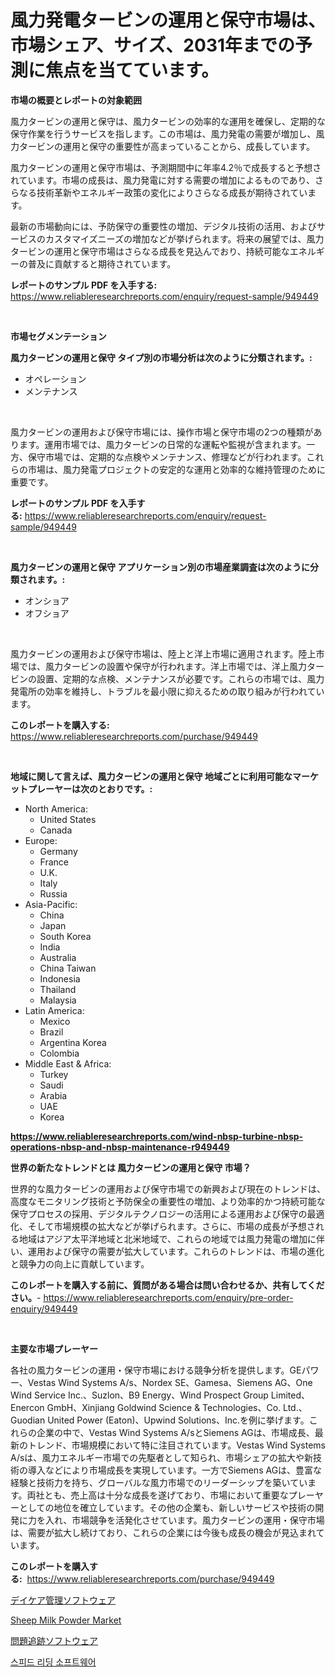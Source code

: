 <p><h1>風力発電タービンの運用と保守市場は、市場シェア、サイズ、2031年までの予測に焦点を当てています。</h1></p><p><strong>市場の概要とレポートの対象範囲</strong></p>
<p><p>風力タービンの運用と保守は、風力タービンの効率的な運用を確保し、定期的な保守作業を行うサービスを指します。この市場は、風力発電の需要が増加し、風力タービンの運用と保守の重要性が高まっていることから、成長しています。</p><p>風力タービンの運用と保守市場は、予測期間中に年率4.2％で成長すると予想されています。市場の成長は、風力発電に対する需要の増加によるものであり、さらなる技術革新やエネルギー政策の変化によりさらなる成長が期待されています。</p><p>最新の市場動向には、予防保守の重要性の増加、デジタル技術の活用、およびサービスのカスタマイズニーズの増加などが挙げられます。将来の展望では、風力タービンの運用と保守市場はさらなる成長を見込んでおり、持続可能なエネルギーの普及に貢献すると期待されています。</p></p>
<p><strong>レポートのサンプル PDF を入手する:</strong> <a href="https://www.reliableresearchreports.com/enquiry/request-sample/949449">https://www.reliableresearchreports.com/enquiry/request-sample/949449</a></p>
<p>&nbsp;</p>
<p><strong>市場セグメンテーション</strong></p>
<p><strong>風力タービンの運用と保守 タイプ別の市場分析は次のように分類されます。:</strong></p>
<p><ul><li>オペレーション</li><li>メンテナンス</li></ul></p>
<p>&nbsp;</p>
<p><p>風力タービンの運用および保守市場には、操作市場と保守市場の2つの種類があります。運用市場では、風力タービンの日常的な運転や監視が含まれます。一方、保守市場では、定期的な点検やメンテナンス、修理などが行われます。これらの市場は、風力発電プロジェクトの安定的な運用と効率的な維持管理のために重要です。</p></p>
<p><strong>レポートのサンプル PDF を入手する:</strong>&nbsp;<a href="https://www.reliableresearchreports.com/enquiry/request-sample/949449">https://www.reliableresearchreports.com/enquiry/request-sample/949449</a></p>
<p>&nbsp;</p>
<p><strong> 風力タービンの運用と保守 アプリケーション別の市場産業調査は次のように分類されます。:</strong></p>
<p><ul><li>オンショア</li><li>オフショア</li></ul></p>
<p>&nbsp;</p>
<p><p>風力タービンの運用および保守市場は、陸上と洋上市場に適用されます。陸上市場では、風力タービンの設置や保守が行われます。洋上市場では、洋上風力タービンの設置、定期的な点検、メンテナンスが必要です。これらの市場では、風力発電所の効率を維持し、トラブルを最小限に抑えるための取り組みが行われています。</p></p>
<p><strong>このレポートを購入する:</strong>&nbsp; <a href="https://www.reliableresearchreports.com/purchase/949449">https://www.reliableresearchreports.com/purchase/949449</a></p>
<p>&nbsp;</p>
<p><strong>地域に関して言えば、風力タービンの運用と保守 地域ごとに利用可能なマーケットプレーヤーは次のとおりです。:</strong></p>
<p><ul>
    <li>
        North America:
        <ul>
            <li>United States</li>
            <li>Canada</li>
        </ul>
    </li>
    <li>
        Europe:
        <ul>
            <li>Germany</li>
            <li>France</li>
            <li>U.K.</li>
            <li>Italy</li>
            <li>Russia</li>
        </ul>
    </li>
    <li>
        Asia-Pacific:
        <ul>
            <li>China</li>
            <li>Japan</li>
            <li>South Korea</li>
            <li>India</li>
            <li>Australia</li>
            <li>China Taiwan</li>
            <li>Indonesia</li>
            <li>Thailand</li>
            <li>Malaysia</li>
        </ul>
    </li>
    <li>
        Latin America:
        <ul>
            <li>Mexico</li>
            <li>Brazil</li>
            <li>Argentina Korea</li>
            <li>Colombia</li>
        </ul>
    </li>
    <li>
        Middle East & Africa:
        <ul>
            <li>Turkey</li>
            <li>Saudi</li>
            <li>Arabia</li>
            <li>UAE</li>
            <li>Korea</li>
        </ul>
    </li>
    </ul></p>
<p><strong><a href="https://www.reliableresearchreports.com/wind-nbsp-turbine-nbsp-operations-nbsp-and-nbsp-maintenance-r949449">https://www.reliableresearchreports.com/wind-nbsp-turbine-nbsp-operations-nbsp-and-nbsp-maintenance-r949449</a></strong>&nbsp;</p>
<p><strong>世界の新たなトレンドとは 風力タービンの運用と保守 市場？</strong></p>
<p><p>世界的な風力タービンの運用および保守市場での新興および現在のトレンドは、高度なモニタリング技術と予防保全の重要性の増加、より効率的かつ持続可能な保守プロセスの採用、デジタルテクノロジーの活用による運用および保守の最適化、そして市場規模の拡大などが挙げられます。さらに、市場の成長が予想される地域はアジア太平洋地域と北米地域で、これらの地域では風力発電の増加に伴い、運用および保守の需要が拡大しています。これらのトレンドは、市場の進化と競争力の向上に貢献しています。</p></p>
<p><strong>このレポートを購入する前に、質問がある場合は問い合わせるか、共有してください。</strong>- <a href="https://www.reliableresearchreports.com/enquiry/pre-order-enquiry/949449">https://www.reliableresearchreports.com/enquiry/pre-order-enquiry/949449</a></p>
<p>&nbsp;</p>
<p><strong>主要な市場プレーヤー</strong></p>
<p><p>各社の風力タービンの運用・保守市場における競争分析を提供します。GEパワー、Vestas Wind Systems A/s、Nordex SE、Gamesa、Siemens AG、One Wind Service Inc.、Suzlon、B9 Energy、Wind Prospect Group Limited、Enercon GmbH、Xinjiang Goldwind Science & Technologies、Co. Ltd.、Guodian United Power (Eaton)、Upwind Solutions、Inc.を例に挙げます。これらの企業の中で、Vestas Wind Systems A/sとSiemens AGは、市場成長、最新のトレンド、市場規模において特に注目されています。Vestas Wind Systems A/sは、風力エネルギー市場での先駆者として知られ、市場シェアの拡大や新技術の導入などにより市場成長を実現しています。一方でSiemens AGは、豊富な経験と技術力を持ち、グローバルな風力市場でのリーダーシップを築いています。両社とも、売上高は十分な成長を遂げており、市場において重要なプレーヤーとしての地位を確立しています。その他の企業も、新しいサービスや技術の開発に力を入れ、市場競争を活発化させています。風力タービンの運用・保守市場は、需要が拡大し続けており、これらの企業には今後も成長の機会が見込まれています。</p></p>
<p><strong>このレポートを購入する:</strong>&nbsp;&nbsp;<a href="https://www.reliableresearchreports.com/purchase/949449">https://www.reliableresearchreports.com/purchase/949449</a></p>
<p><p><a href="https://medium.com/@brittanyvon2023/%E3%83%87%E3%82%A4%E3%82%B1%E3%82%A2%E7%AE%A1%E7%90%86%E3%82%BD%E3%83%95%E3%83%88%E3%82%A6%E3%82%A7%E3%82%A2%E5%B8%82%E5%A0%B4%E3%81%AE%E3%83%88%E3%83%AC%E3%83%B3%E3%83%89%E3%81%A8%E5%B8%82%E5%A0%B4%E5%88%86%E6%9E%90%E3%81%AF-2024%E5%B9%B4%E3%81%8B%E3%82%892031%E5%B9%B4%E3%81%BE%E3%81%A7%E3%81%AE%E4%BA%88%E6%B8%AC%E3%81%95%E3%82%8C%E3%81%A6%E3%81%84%E3%81%BE%E3%81%99-b3f8c1bbe1bc">デイケア管理ソフトウェア</a></p><p><a href="https://github.com/santosh758595/Market-Research-Report-List-4/blob/main/sheep-milk-powder-market.md">Sheep Milk Powder Market</a></p><p><a href="https://medium.com/@camerondowd204/%E5%95%8F%E9%A1%8C%E8%BF%BD%E8%B7%A1%E3%82%BD%E3%83%95%E3%83%88%E3%82%A6%E3%82%A7%E3%82%A2%E5%B8%82%E5%A0%B4%E5%B1%95%E6%9C%9B-%E6%A5%AD%E7%95%8C%E6%A6%82%E8%A6%81%E3%81%A8%E4%BA%88%E6%B8%AC-2024%E5%B9%B4%E3%81%8B%E3%82%892031%E5%B9%B4%E3%81%BE%E3%81%A7-27bae79c4886">問題追跡ソフトウェア</a></p><p><a href="https://medium.com/@porterhntz2023/2024-2031-%EA%B8%B0%EA%B0%84%EC%9D%84-%EC%9C%84%ED%95%B4-%EC%98%88%EC%B8%A1%EB%90%9C-%EC%86%8D%EB%8F%85-%EC%86%8C%ED%94%84%ED%8A%B8%EC%9B%A8%EC%96%B4-%EC%8B%9C%EC%9E%A5-%EB%8F%99%ED%96%A5%EA%B3%BC-%EC%8B%9C%EC%9E%A5-%EB%B6%84%EC%84%9D-063c249c58a5">스피드 리딩 소프트웨어</a></p></p>